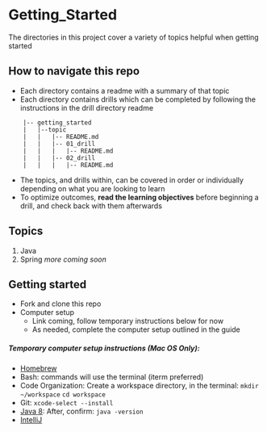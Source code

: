 # Getting_Started

The directories in this project cover a variety of topics helpful when getting started

## How to navigate this repo

- Each directory contains a readme with a summary of that topic
- Each directory contains drills which can be completed by following the instructions in the drill directory readme

```
    |-- getting_started
    |   |--topic
    |   |   |-- README.md
    |   |   |-- 01_drill
    |   |   |   |-- README.md
    |   |   |-- 02_drill
    |   |   |   |-- README.md

```

- The topics, and drills within, can be covered in order or individually depending on what you are looking to learn
- To optimize outcomes, **read the learning objectives** before beginning a drill, and check back with them afterwards


## Topics

1. Java
1. Spring 
_more coming soon_
    
## Getting started

- Fork and clone this repo
- Computer setup
    - Link coming, follow temporary instructions below for now
    - As needed, complete the computer setup outlined in the guide 
    

##### Temporary computer setup instructions (Mac OS Only): 
- [Homebrew](https://brew.sh/)
- Bash: commands will use the terminal (iterm preferred)
- Code Organization: 
    Create a workspace directory, in the terminal:
    `mkdir ~/workspace`
    `cd workspace`
- Git:
    `xcode-select --install`
- [Java 8](https://www.oracle.com/technetwork/java/javase/downloads/jdk8-downloads-2133151.html):
    After, confirm:  `java -version`
- [IntelliJ](https://www.jetbrains.com/idea/)
    
        
        


